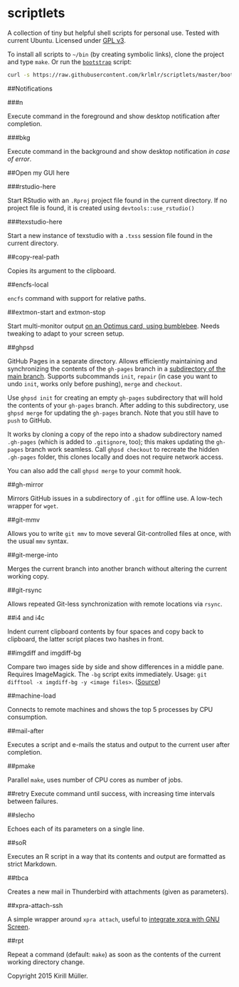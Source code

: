 scriptlets
==========

A collection of tiny but helpful shell scripts for personal use.
Tested with current Ubuntu.
Licensed under [GPL v3](http://www.gnu.org/copyleft/gpl.html).

To install all scripts to `~/bin` (by creating symbolic links), clone the project and type `make`. Or run the [`bootstrap`](bootstrap) script:

```sh
curl -s https://raw.githubusercontent.com/krlmlr/scriptlets/master/bootstrap | sh
```

##Notifications

###n

Execute command in the foreground and show desktop notification after completion.

###bkg

Execute command in the background and show desktop notification *in case of error*.

##Open my GUI here

###rstudio-here

Start RStudio with an `.Rproj` project file found in the current directory.
If no project file is found, it is created using `devtools::use_rstudio()`

###texstudio-here

Start a new instance of texstudio with a `.txss` session file found in the current directory.

##copy-real-path

Copies its argument to the clipboard.

##encfs-local

`encfs` command with support for relative paths.

##extmon-start and extmon-stop

Start multi-monitor output [on an Optimus card, using bumblebee](http://askubuntu.com/a/303897/30266).  Needs tweaking to adapt to your screen setup.

##ghpsd

GitHub Pages in a separate directory. Allows efficiently maintaining and synchronizing the contents of the `gh-pages` branch in a [subdirectory of the main branch](http://rafeca.com/2012/01/17/automate-your-release-flow/).  Supports subcommands `init`, `repair` (in case you want to undo `init`, works only before pushing), `merge` and `checkout`.

Use `ghpsd init` for creating an empty `gh-pages` subdirectory that will hold the contents of your `gh-pages` branch. After adding to this subdirectory, use `ghpsd merge` for updating the `gh-pages` branch. Note that you still have to `push` to GitHub.

It works by cloning a copy of the repo into a shadow subdirectory named `.gh-pages` (which is added to `.gitignore`, too); this makes updating the `gh-pages` branch work seamless.  Call `ghpsd checkout` to recreate the hidden `.gh-pages` folder, this clones locally and does not require network access.

You can also add the call `ghpsd merge` to your commit hook.

##gh-mirror

Mirrors GitHub issues in a subdirectory of `.git` for offline use. A low-tech wrapper for `wget`.

##git-mmv

Allows you to write `git mmv` to move several Git-controlled files at once, with the usual `mmv` syntax.

##git-merge-into

Merges the current branch into another branch without altering the current working copy.

##git-rsync

Allows repeated Git-less synchronization with remote locations via `rsync`.

##i4 and i4c

Indent current clipboard contents by four spaces and copy back to clipboard, the latter script places two hashes in front.

##imgdiff and imgdiff-bg

Compare two images side by side and show differences in a middle pane. Requires ImageMagick. The `-bg` script exits immediately. Usage: `git difftool -x imgdiff-bg -y <image files>`. ([Source](http://www.akikoskinen.info/image-diffs-with-git))

##machine-load

Connects to remote machines and shows the top 5 processes by CPU consumption.

##mail-after

Executes a script and e-mails the status and output to the current user after completion.

##pmake

Parallel `make`, uses number of CPU cores as number of jobs.

##retry
Execute command until success, with increasing time intervals between failures.

##slecho

Echoes each of its parameters on a single line.

##soR

Executes an R script in a way that its contents and output are formatted as strict Markdown.

##tbca

Creates a new mail in Thunderbird with attachments (given as parameters).

##xpra-attach-ssh

A simple wrapper around `xpra attach`, useful to [integrate xpra with GNU Screen](http://krlmlr.github.io/2013/08/07/integrating-xpra-with-screen/).

##rpt

Repeat a command (default: `make`) as soon as the contents of the current working directory change.


Copyright 2015 Kirill Müller.
